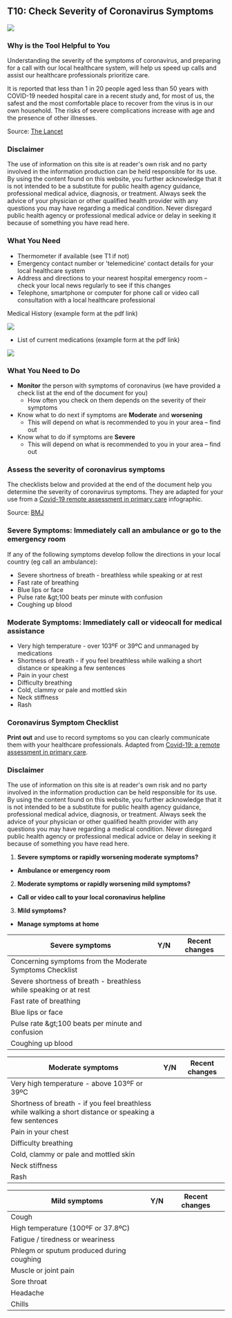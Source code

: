 ## T10: Check Severity of Coronavirus Symptoms

<a href="/T10-Symptom_Severity_Checker_V2.pdf" target="_blank">
    <img class="downloadtools" src="/download-tools.png" />
</a>

### Why is the Tool Helpful to You

Understanding the severity of the symptoms of coronavirus, and preparing for a call with our local healthcare system, will help us speed up calls and assist our healthcare professionals prioritize care.

It is reported that less than 1 in 20 people aged less than 50 years with COVID-19 needed hospital care in a recent study and, for most of us, the safest and the most comfortable place to recover from the virus is in our own household. The risks of severe complications increase with age and the presence of other illnesses.

Source: [The Lancet](https://www.thelancet.com/journals/laninf/article/PIIS1473-3099(20)30243-7/fulltext)

### Disclaimer

The use of information on this site is at reader&#39;s own risk and no party involved in the information production can be held responsible for its use. By using the content found on this website, you further acknowledge that it is not intended to be a substitute for public health agency guidance, professional medical advice, diagnosis, or treatment. Always seek the advice of your physician or other qualified health provider with any questions you may have regarding a medical condition. Never disregard public health agency or professional medical advice or delay in seeking it because of something you have read here.

### What You Need

- Thermometer if available (see T1 if not)
- Emergency contact number or 'telemedicine' contact details for your local healthcare system
- Address and directions to your nearest hospital emergency room – check your local news regularly to see if this changes
- Telephone, smartphone or computer for phone call or video call consultation with a local healthcare professional

Medical History (example form at the pdf link)

<a href="http://cfpulmonary.com/wp-content/uploads/2013/01/New-Patient-Packs-Med-Hx.pdf" target="_blank">
    <img class="downloadtools" src="/pdf.png" />
</a>

- List of current medications (example form at the pdf link)

<a href="http://medsandaging.com/downloads/PersonalMedList.pdf" target="_blank">
    <img class="downloadtools" src="/pdf.png" />
</a>
 
### What You Need to Do

- **Monitor** the person with symptoms of coronavirus (we have provided a check list at the end of the document for you)
  - How often you check on them depends on the severity of their symptoms
- Know what to do next if symptoms are **<span class="moderate">Moderate</span>** and **worsening**
  - This will depend on what is recommended to you in your area – find out
- Know what to do if symptoms are **<span class="severe">Severe</span>**
  - This will depend on what is recommended to you in your area – find out

### Assess the severity of coronavirus symptoms

The checklists below and provided at the end of the document help you determine the severity of coronavirus symptoms. They are adapted for your use from a [Covid-19 remote assessment in primary care](https://www.bmj.com/content/368/bmj.m1182) infographic.

Source: [BMJ](https://www.bmj.com/content/368/bmj.m1182)

### <span class="severe">Severe</span> Symptoms: Immediately call an ambulance or go to the emergency room

If any of the following symptoms develop follow the directions in your local country (eg call an ambulance):

- Severe shortness of breath - breathless while speaking or at rest
- Fast rate of breathing
- Blue lips or face
- Pulse rate \&gt;100 beats per minute with confusion
- Coughing up blood

### <span class="moderate">Moderate</span> Symptoms: Immediately call or videocall for medical assistance

- Very high temperature - over 103ºF or 39ºC and unmanaged by medications
- Shortness of breath - if you feel breathless while walking a short distance or speaking a few sentences
- Pain in your chest
- Difficulty breathing
- Cold, clammy or pale and mottled skin
- Neck stiffness
- Rash

### Coronavirus Symptom Checklist

**Print out** and use to record symptoms so you can clearly communicate them with your healthcare professionals. Adapted from [Covid-19: a remote assessment in primary care](https://www.bmj.com/content/368/bmj.m1182).

### Disclaimer

The use of information on this site is at reader's own risk and no party involved in the information production can be held responsible for its use. By using the content found on this website, you further acknowledge that it is not intended to be a substitute for public health agency guidance, professional medical advice, diagnosis, or treatment. Always seek the advice of your physician or other qualified health provider with any questions you may have regarding a medical condition. Never disregard public health agency or professional medical advice or delay in seeking it because of something you have read here.

1. **<span class="severe">Severe</span> symptoms or rapidly worsening moderate symptoms?**

- **Ambulance or emergency room**

2. **<span class="moderate">Moderate</span> symptoms or rapidly worsening mild symptoms?**

  - **Call or video call to your local coronavirus helpline**

3. **<span class="mild">Mild</span> symptoms?**

  - **Manage symptoms at home**

| **<span class="severe">Severe</span> symptoms** | **Y/N** | **Recent changes** |
| --- | --- | --- |
| Concerning symptoms from the <span class="moderate">Moderate</span> Symptoms Checklist |   |   |
| Severe shortness of breath - breathless while speaking or at rest |   |   |
| Fast rate of breathing |   |   |
| Blue lips or face |   |   |
| Pulse rate \&gt;100 beats per minute and confusion |   |   |
| Coughing up blood |   |   |

| **<span class="moderate">Moderate</span> symptoms** | **Y/N** | **Recent changes** |
| --- | --- | --- |
| Very high temperature - above 103ºF or 39ºC |   |   |
| Shortness of breath - if you feel breathless while walking a short distance or speaking a few sentences |   |   |
| Pain in your chest |   |   |
| Difficulty breathing |   |   |
| Cold, clammy or pale and mottled skin |   |   |
| Neck stiffness |   |   |
| Rash |   |   |

| **<span class="mild">Mild</span> symptoms** | **Y/N** | **Recent changes** |
| --- | --- | --- |
| Cough |   |   |
| High temperature (100ºF or 37.8ºC) |   |   |
| Fatigue / tiredness or weariness |   |   |
| Phlegm or sputum produced during coughing |   |   |
| Muscle or joint pain |   |   |
| Sore throat |   |   |
| Headache |   |   |
| Chills |   |   |
